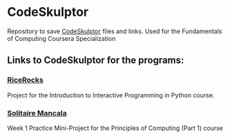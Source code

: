 # CodeSkulptor
Repository to save [CodeSkulptor](http://www.codeskulptor.org/) files and links. Used for the Fundamentals of Computing Coursera Specialization

## Links to CodeSkulptor for the programs:

### [RiceRocks](http://www.codeskulptor.org/#user40_pon2jdUjkRpdSeB_6.py)

Project for the Introduction to Interactive Programming in Python course.

### [Solitaire Mancala](http://www.codeskulptor.org/#user40_TPOdb3auIi_6.py)

Week 1 Practice Mini-Project for the Principles of Computing (Part 1) course
